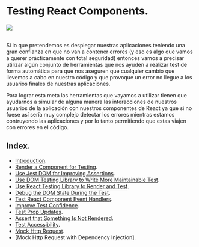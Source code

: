 # Testing React Components.

<div>
  <img src='https://d2eip9sf3oo6c2.cloudfront.net/playlists/square_covers/000/412/618/square_480/JSTesting_4_ReactComponents.png'>
</div>
<br />

Si lo que pretendemos es desplegar nuestras aplicaciones teniendo una gran confianza en que no van a contener errores (y eso es algo que vamos a querer prácticamente con total seguridad) entonces vamos a precisar utilizar algún conjunto de herramientas que nos ayuden a realizar test de forma automática para que nos aseguren que cualquier cambio que llevemos a cabo en nuestro código y que provoque un error no llegue a los usuarios finales de nuestras aplicaciones.

Para lograr esta meta las herramientas que vayamos a utilizar tienen que ayudarnos a simular de alguna manera las interacciones de nuestros usuarios de la aplicación con nuestros componentes de React ya que si no fuese así sería muy complejo detectar los errores mientras estamos contruyendo las aplicaciones y por lo tanto permitiendo que estas viajen con errores en el código.

## Index.

- [Introduction](./05_01.md).
- [Render a Component for Testing](./05_02.md).
- [Use Jest DOM for Improving Assertions](./05_03.md).
- [Use DOM Testing Library to Write More Maintainable Test](./05_04.md).
- [Use React Testing Library to Render and Test](./05_05.md).
- [Debug the DOM State During the Test](./05_06.md).
- [Test React Component Event Handlers](./05_07.md).
- [Improve Test Confidence](./05_08.md).
- [Test Prop Updates](./05_09.md).
- [Assert that Something Is Not Rendered](./05_10.md).
- [Test Accessibility](./05_11.md).
- [Mock Http Request](./05_12.md).
- [Mock Http Request with Dependency Injection].
